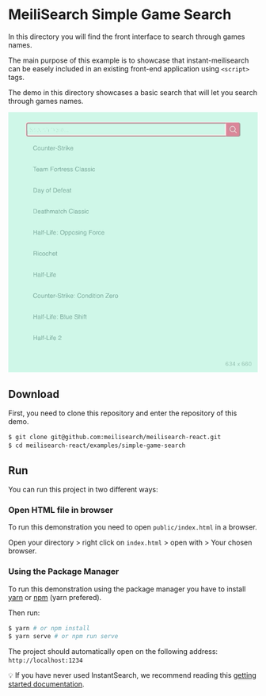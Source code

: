 # MeiliSearch Simple Game Search

In this directory you will find the front interface to search through games names. 

The main purpose of this example is to showcase that instant-meilisearch can be easely included in an existing front-end application using `<script>` tags.

The demo in this directory showcases a basic search that will let you search through games names. 

[![Nobel prices demo](asset/stardew.gif)](https://nobel.meilisearch.com)

## Download 

First, you need to clone this repository and enter the repository of this demo.

```bash
$ git clone git@github.com:meilisearch/meilisearch-react.git
$ cd meilisearch-react/examples/simple-game-search
```

## Run

You can run this project in two different ways:

### Open HTML file in browser

To run this demonstration you need to open `public/index.html` in a browser.

Open your directory > right click on `index.html` > open with > Your chosen browser.


### Using the Package Manager

To run this demonstration using the package manager you have to install [yarn](https://classic.yarnpkg.com/en/docs/install/) or [npm](https://www.npmjs.com/get-npm) (yarn prefered).

Then run:

```bash
$ yarn # or npm install
$ yarn serve # or npm run serve
```

The project should automatically open on the following address: `http://localhost:1234`


💡 If you have never used InstantSearch, we recommend reading this [getting started documentation](https://www.algolia.com/doc/guides/building-search-ui/what-is-instantsearch/js/).
